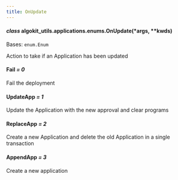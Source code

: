 ```yaml
---
title: OnUpdate
---
```


#### _class_ algokit_utils.applications.enums.OnUpdate(\*args, \*\*kwds)

Bases: `enum.Enum`

Action to take if an Application has been updated

#### Fail _= 0_

Fail the deployment

#### UpdateApp _= 1_

Update the Application with the new approval and clear programs

#### ReplaceApp _= 2_

Create a new Application and delete the old Application in a single transaction

#### AppendApp _= 3_

Create a new application
